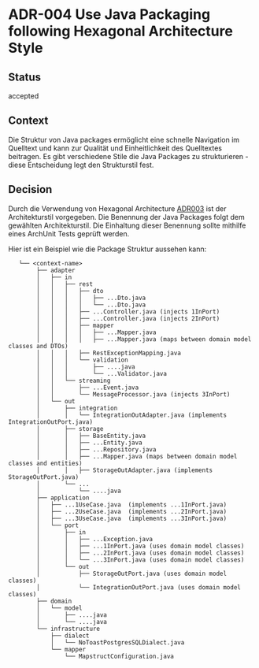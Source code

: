 # ADR-004 Use Java Packaging following Hexagonal Architecture Style

## Status

accepted

## Context

Die Struktur von Java packages ermöglicht eine schnelle Navigation im Quelltext und kann zur Qualität und Einheitlichkeit des 
Quelltextes beitragen. Es gibt verschiedene Stile die Java Packages zu strukturieren - diese Entscheidung legt den Strukturstil fest.

## Decision

Durch die Verwendung von Hexagonal Architecture [ADR003](adr003-use-hexagonal-architecture) ist der Architekturstil vorgegeben. Die Benennung der Java Packages 
folgt dem gewählten Architekturstil. Die Einhaltung dieser Benennung sollte mithilfe eines ArchUnit Tests geprüft werden.

Hier ist ein Beispiel wie die Package Struktur aussehen kann:

``` 
   └── <context-name>
        ├── adapter
        │   ├── in
        │   │   ├── rest
        │   │   │   ├── dto
        │   │   │   │   ├── ...Dto.java
        │   │   │   │   └── ...Dto.java
        │   │   │   ├── ...Controller.java (injects 1InPort)
        │   │   │   ├── ...Controller.java (injects 2InPort)
        │   │   │   ├── mapper
        │   │   │   │   ├── ...Mapper.java
        │   │   │   │   ├── ...Mapper.java (maps between domain model classes and DTOs)
        │   │   │   ├── RestExceptionMapping.java
        │   │   │   └── validation
        │   │   │       ├── ....java
        │   │   │       └── ...Validator.java
        │   │   └── streaming
        │   │       ├── ...Event.java
        │   │       └── MessageProcessor.java (injects 3InPort)
        │   └── out
        │       ├── integration
        │       │   └── IntegrationOutAdapter.java (implements IntegrationOutPort.java)
        │       ├── storage
        │       │   ├── BaseEntity.java
        │       │   ├── ...Entity.java
        │       │   ├── ...Repository.java
        │       │   ├── ...Mapper.java (maps between domain model classes and entities)
        │       │   ├── StorageOutAdapter.java (implements StorageOutPort.java)
        │       └── ...
        │           └── ....java
        ├── application
        │   ├── ...1UseCase.java  (implements ...1InPort.java)
        │   ├── ...2UseCase.java  (implements ...2InPort.java)
        │   ├── ...3UseCase.java  (implements ...3InPort.java)
        │   └── port
        │       ├── in
        │       │   ├── ...Exception.java
        │       │   ├── ...1InPort.java (uses domain model classes)
        │       │   ├── ...2InPort.java (uses domain model classes)
        │       │   └── ...3InPort.java (uses domain model classes)
        │       └── out
        │           ├── StorageOutPort.java (uses domain model classes)
        │           └── IntegrationOutPort.java (uses domain model classes)
        ├── domain
        │   └── model
        │       ├── ....java
        │       └── ....java
        └── infrastructure
            ├── dialect
            │   └── NoToastPostgresSQLDialect.java
            └── mapper
                └── MapstructConfiguration.java

```



